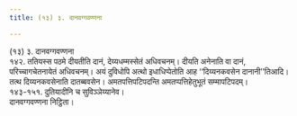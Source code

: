```yaml
---
title: (१३) ३. दानवग्गवण्णना

---
```

(१३) ३. दानवग्गवण्णना  
१४२. ततियस्स पठमे दीयतीति दानं, देय्यधम्मस्सेतं अधिवचनम्। दीयति अनेनाति वा दानं, परिच्चागचेतनायेतं अधिवचनम्। अयं दुविधोपि अत्थो इधाधिप्पेतोति आह ‘‘दिय्यनकवसेन दानानी’’तिआदि। तत्थ दिय्यनकवसेनाति दातब्बवसेन। अमतपत्तिपटिपदन्ति अमतप्पत्तिहेतुभूतं सम्मापटिपदम्।  
१४३-१५१. दुतियादीनि च सुविञ्ञेय्यानेव।  
दानवग्गवण्णना निट्ठिता।  